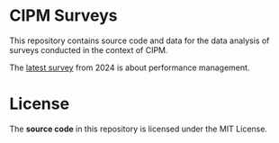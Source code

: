 # CIPM Surveys

This repository contains source code and data for the data analysis of surveys conducted in the context of CIPM.

The [latest survey](./Survey2024_PerformanceManagement/README.md) from 2024 is about performance management.

# License

The __source code__ in this repository is licensed under the MIT License.
